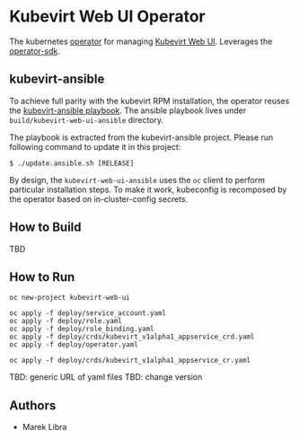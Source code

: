 # Kubevirt Web UI Operator
The kubernetes [operator](https://github.com/operator-framework) for managing [Kubevirt Web UI](https://github.com/kubevirt/web-ui).
Leverages the [operator-sdk](https://github.com/operator-framework/operator-sdk/).

## kubevirt-ansible
To achieve full parity with the kubevirt RPM installation, the operator reuses the [kubevirt-ansible playbook](https://github.com/kubevirt/kubevirt-ansible/tree/master/playbooks/kubevirt-web-ui).
The ansible playbook lives under `build/kubevirt-web-ui-ansible` directory.

The playbook is extracted from the kubevirt-ansible project.
Please run following command to update it in this project:

```angular2
$ ./update.ansible.sh [RELEASE]
```

By design, the `kubevirt-web-ui-ansible` uses the `oc` client to perform particular installation steps.
To make it work, kubeconfig is recomposed by the operator based on in-cluster-config secrets.

## How to Build
TBD

## How to Run
```angular2
oc new-project kubevirt-web-ui
```

```angular2
oc apply -f deploy/service_account.yaml
oc apply -f deploy/role.yaml
oc apply -f deploy/role_binding.yaml
oc apply -f deploy/crds/kubevirt_v1alpha1_appservice_crd.yaml
oc apply -f deploy/operator.yaml 
```

```angular2
oc apply -f deploy/crds/kubevirt_v1alpha1_appservice_cr.yaml
```

TBD: generic URL of yaml files
TBD: change version

## Authors
- Marek Libra
